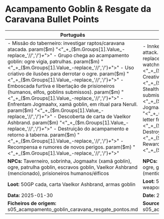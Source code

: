 # Acampamento Goblin & Resgate da Caravana  Bullet Points

| Português                                                                                                                                                                                                                                                                                                                                                                                                                                                                             | English                                                                                                                                                                                                                                                                                                                                                                                                                     |
| ------------------------------------------------------------------------------------------------------------------------------------------------------------------------------------------------------------------------------------------------------------------------------------------------------------------------------------------------------------------------------------------------------------------------------------------------------------------------------------- | --------------------------------------------------------------------------------------------------------------------------------------------------------------------------------------------------------------------------------------------------------------------------------------------------------------------------------------------------------------------------------------------------------------------------- |
| - Missão do taberneiro: investigar raptos/caravana atacada. param($m) "<"_+_($m.Groups[1].Value_-replace_'//','/')_+_">" - Grupo chega ao acampamento goblin: ogre vigia, patrulhas. param($m) "<"_+_($m.Groups[1].Value_-replace_'//','/')_+_">" - Uso criativo de ilusões para derrotar o ogre. param($m) "<"_+_($m.Groups[1].Value_-replace_'//','/')_+_">" - Emboscada furtiva e libertação de prisioneiros (humanos, elfos, goblins submissos). param($m) "<"_+_($m.Groups[1].Value_-replace_'//','/')_+_">" - Enfrentam Jogmaahx, xamã goblin, em ritual para Nerull. param($m) "<"_+_($m.Groups[1].Value_-replace_'//','/')_+_">" - Descoberta de carta de Vaelkor Ashbrand. param($m) "<"_+_($m.Groups[1].Value_-replace_'//','/')_+_">" - Destruição do acampamento e retorno à taberna. param($m) "<"_+_($m.Groups[1].Value_-replace_'//','/')_+_">" - Recompensa e rumores de novos perigos. param($m) "<"_+_($m.Groups[1].Value_-replace_'//','/')_+_">"  | - Innkeepers quest: investigate kidnappings/caravan attack. param($m) "<"_+_($m.Groups[1].Value_-replace_'//','/')_+_">" - Group finds goblin camp: ogre watchman, patrols. param($m) "<"_+_($m.Groups[1].Value_-replace_'//','/')_+_">" - Creative illusions to defeat ogre. param($m) "<"_+_($m.Groups[1].Value_-replace_'//','/')_+_">" - Stealth ambush and rescue of prisoners (humans, elves, submissive goblins). param($m) "<"_+_($m.Groups[1].Value_-replace_'//','/')_+_">" - Face Jogmaahx, goblin shaman, in ritual to Nerull. param($m) "<"_+_($m.Groups[1].Value_-replace_'//','/')_+_">" - Find letter from Vaelkor Ashbrand. param($m) "<"_+_($m.Groups[1].Value_-replace_'//','/')_+_">" - Destroy camp, return to tavern. param($m) "<"_+_($m.Groups[1].Value_-replace_'//','/')_+_">" - Reward and rumors of new dangers. param($m) "<"_+_($m.Groups[1].Value_-replace_'//','/')_+_">"  |
| **NPCs:** Taverneiro, sobrinha, Jogmaahx (xamã goblin), ogre, patrulha goblin, escravos goblin, Vaelkor Ashbrand (mencionado), prisioneiros humanos/élficos                                                                                                                                                                                                                                                                                                                           | **NPCs:** Innkeeper, niece, Jogmaahx (goblin shaman), ogre, goblin patrol, goblin slaves, Vaelkor Ashbrand (mentioned), human/elven prisoners                                                                                                                                                                                                                                                                               |
| **Loot:** 50GP cada, carta Vaelkor Ashbrand, armas goblin                                                                                                                                                                                                                                                                                                                                                                                                                             | **Loot:** 50GP each, Vaelkor Ashbrands letter, goblin weapons                                                                                                                                                                                                                                                                                                                                                              |
| **Data:** 2025-01-30                                                                                                                                                                                                                                                                                                                                                                                                                                                                  | **Date:** 2025-01-30                                                                                                                                                                                                                                                                                                                                                                                                        |
| **Ficheiros de origem:** s05_acampamento_goblin_caravana_resgate_pontos.md                                                                                                                                                                                                                                                                                                                                                                                                            | **Source files:** s05_acampamento_goblin_caravana_resgate_pontos.md                                                                                                                                                                                                                                                                                                                                                         |

























